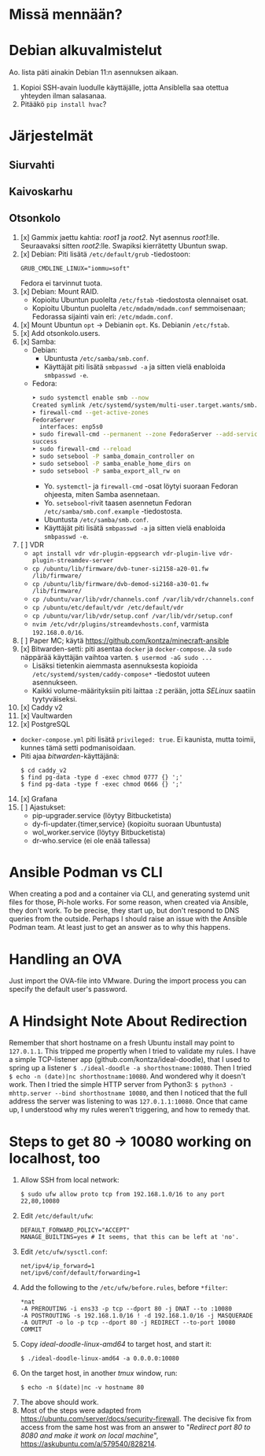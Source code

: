 # Missä mennään?

# Debian alkuvalmistelut

Ao. lista päti ainakin Debian 11:n asennuksen aikaan.

1. Kopioi SSH-avain luodulle käyttäjälle, jotta Ansiblella saa otettua yhteyden ilman salasanaa.
2. Pitääkö `pip install hvac`?

# Järjestelmät

## Siurvahti

## Kaivoskarhu

## Otsonkolo

1. [x] Gammix jaettu kahtia: _root1_ ja _root2_. Nyt asennus _root1_:lle. Seuraavaksi sitten _root2_:lle. Swapiksi kierrätetty Ubuntun swap.
2. [x] Debian: Piti lisätä `/etc/default/grub` -tiedostoon:
   ```
   GRUB_CMDLINE_LINUX="iommu=soft"
   ```
   Fedora ei tarvinnut tuota.
3. [x] Debian: Mount RAID.
   - Kopioitu Ubuntun puolelta `/etc/fstab` -tiedostosta olennaiset osat.
   - Kopioitu Ubuntun puolelta `/etc/mdadm/mdadm.conf` semmoisenaan; Fedorassa sijainti vain eri: `/etc/mdadm.conf`.
4. [x] Mount Ubuntun `opt` -> Debianin `opt`. Ks. Debianin `/etc/fstab`.
5. [x] Add otsonkolo.users.
6. [x] Samba:
   - Debian:
      * Ubuntusta `/etc/samba/smb.conf`.
      * Käyttäjät piti lisätä `smbpasswd -a` ja sitten vielä enabloida `smbpasswd -e`.
   - Fedora:
      ```bash
      ➤ sudo systemctl enable smb --now
      Created symlink /etc/systemd/system/multi-user.target.wants/smb.service → /usr/lib/systemd/system/smb.service.
      ➤ firewall-cmd --get-active-zones
      FedoraServer
        interfaces: enp5s0
      ➤ sudo firewall-cmd --permanent --zone FedoraServer --add-service samba
      success
      ➤ sudo firewall-cmd --reload
      ➤ sudo setsebool -P samba_domain_controller on
      ➤ sudo setsebool -P samba_enable_home_dirs on
      ➤ sudo setsebool -P samba_export_all_rw on
      ```
      * Yo. `systemctl`- ja `firewall-cmd` -osat löytyi suoraan Fedoran ohjeesta, miten Samba asennetaan.
      * Yo. `setsebool`-rivit taasen asennetun Fedoran `/etc/samba/smb.conf.example` -tiedostosta.
      * Ubuntusta `/etc/samba/smb.conf`.
      * Käyttäjät piti lisätä `smbpasswd -a` ja sitten vielä enabloida `smbpasswd -e`.
7. [ ] VDR
   - `apt install vdr vdr-plugin-epgsearch vdr-plugin-live vdr-plugin-streamdev-server`
   - `cp /ubuntu/lib/firmware/dvb-tuner-si2158-a20-01.fw /lib/firmware/`
   - `cp /ubuntu/lib/firmware/dvb-demod-si2168-a30-01.fw /lib/firmware/`
   - `cp /ubuntu/var/lib/vdr/channels.conf /var/lib/vdr/channels.conf`
   - `cp /ubuntu/etc/default/vdr /etc/default/vdr`
   - `cp /ubuntu/var/lib/vdr/setup.conf /var/lib/vdr/setup.conf`
   - `nvim /etc/vdr/plugins/streamdevhosts.conf`, varmista `192.168.0.0/16`.
8. [ ] Paper MC; käytä https://github.com/kontza/minecraft-ansible
9. [x] Bitwarden-setti: piti asentaa `docker` ja `docker-compose`. Ja `sudo` näppärää käyttäjän vaihtoa varten. `$ usermod -aG sudo ...`
   - Lisäksi tietenkin aiemmasta asennuksesta kopioida `/etc/systemd/system/caddy-compose*` -tiedostot uuteen asennukseen.
   - Kaikki volume-määrityksiin piti laittaa `:Z` perään, jotta _SELinux_ saatiin tyytyväiseksi.
10. [x] Caddy v2
11. [x] Vaultwarden
12. [x] PostgreSQL
   - `docker-compose.yml` piti lisätä `privileged: true`. Ei kaunista, mutta toimii, kunnes tämä setti podmanisoidaan.
   - Piti ajaa _bitwarden_-käyttäjänä:
      ```
      $ cd caddy_v2
      $ find pg-data -type d -exec chmod 0777 {} ';'
      $ find pg-data -type f -exec chmod 0666 {} ';'
      ```
14. [x] Grafana
15. [ ] Ajastukset:
    - pip-upgrader.service (löytyy Bitbucketista)
    - dy-fi-updater.{timer,service} (kopioitu suoraan Ubuntusta)
    - wol_worker.service (löytyy Bitbucketista)
    - dr-who.service (ei ole enää tallessa)

# Ansible Podman vs CLI

When creating a pod and a container via CLI, and generating systemd unit files for those, Pi-hole works.
For some reason, when created via Ansible, they don't work. To be precise, they start up, but don't respond to DNS queries from the outside.
Perhaps I should raise an issue with the Ansible Podman team. At least just to get an answer as to why this happens.

# Handling an OVA

Just import the OVA-file into VMware. During the import process you can specify the default user's password.

# A Hindsight Note About Redirection

Remember that short hostname on a fresh Ubuntu install may point to `127.0.1.1`. This tripped me propertly when I tried to validate my rules. I have a simple TCP-listener app (github.com/kontza/ideal-doodle), that I used to spring up a listener `$ ./ideal-doodle -a shorthostname:10080`. Then I tried `$ echo -n (date)|nc shorthostname:10080`. And wondered why it doesn't work. Then I tried the simple HTTP server from Python3: `$ python3 -mhttp.server --bind shorthostname 10080`, and then I noticed that the full address the server was listening to was `127.0.1.1:10080`. Once that came up, I understood why my rules weren't triggering, and how to remedy that.

# Steps to get 80 -> 10080 working on localhost, too

1. Allow SSH from local network:<br>
   ```
   $ sudo ufw allow proto tcp from 192.168.1.0/16 to any port 22,80,10080
   ```
1. Edit `/etc/default/ufw`:
   ```
   DEFAULT_FORWARD_POLICY="ACCEPT"
   MANAGE_BUILTINS=yes # It seems, that this can be left at 'no'.
   ```
1. Edit `/etc/ufw/sysctl.conf`:
   ```
   net/ipv4/ip_forward=1
   net/ipv6/conf/default/forwarding=1
   ```
1. Add the following to the `/etc/ufw/before.rules`, before `*filter`:
   ```
   *nat
   -A PREROUTING -i ens33 -p tcp --dport 80 -j DNAT --to :10080
   -A POSTROUTING -s 192.168.1.0/16 ! -d 192.168.1.0/16 -j MASQUERADE
   -A OUTPUT -o lo -p tcp --dport 80 -j REDIRECT --to-port 10080
   COMMIT
   ```
1. Copy _ideal-doodle-linux-amd64_ to target host, and start it:
   ```
   $ ./ideal-doodle-linux-amd64 -a 0.0.0.0:10080
   ```
1. On the target host, in another _tmux_ window, run:
   ```
   $ echo -n $(date)|nc -v hostname 80
   ```
1. The above should work.
1. Most of the steps were adapted from https://ubuntu.com/server/docs/security-firewall. The decisive fix from access from the same host was from an answer to "_Redirect port 80 to 8080 and make it work on local machine_", https://askubuntu.com/a/579540/828214.
